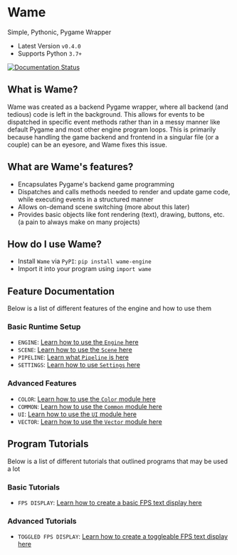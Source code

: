 # Wame
Simple, Pythonic, Pygame Wrapper
- Latest Version `v0.4.0`
- Supports Python `3.7+`

[![Documentation Status](https://readthedocs.org/projects/wame/badge/?version=latest&style=for-the-badge)](https://wame.readthedocs.io/en/latest/?badge=latest)

## What is Wame?
Wame was created as a backend Pygame wrapper, where all backend (and tedious) code is left in the background. This allows for events to be dispatched in specific event methods rather than in a messy manner like default Pygame and most other engine program loops.
This is primarily because handling the game backend and frontend in a singular file (or a couple) can be an eyesore, and Wame fixes this issue.

## What are Wame's features?
- Encapsulates Pygame's backend game programming
- Dispatches and calls methods needed to render and update game code, while executing events in a structured manner
- Allows on-demand scene switching (more about this later)
- Provides basic objects like font rendering (text), drawing, buttons, etc. (a pain to always make on many projects)

## How do I use Wame?
- Install `Wame` via `PyPI`: `pip install wame-engine`
- Import it into your program using `import wame`

## Feature Documentation
Below is a list of different features of the engine and how to use them

### Basic Runtime Setup
- `ENGINE`: [Learn how to use the `Engine` here](https://wame.wildevstudios.net/en/latest/pages/documentation/engine/)
- `SCENE`: [Learn how to use the `Scene` here](https://wame.wildevstudios.net/en/latest/pages/documentation/scene/)
- `PIPELINE`: [Learn what `Pipeline` is here](https://wame.wildevstudios.net/en/latest/pages/documentation/pipeline/)
- `SETTINGS`: [Learn how to use `Settings` here](https://wame.wildevstudios.net/en/latest/pages/documentation/settings/)

### Advanced Features
- `COLOR`: [Learn how to use the `Color` module here](https://wame.wildevstudios.net/en/latest/pages/documentation/color/)
- `COMMON`: [Learn how to use the `Common` module here](https://wame.wildevstudios.net/en/latest/pages/documentation/common/)
- `UI`: [Learn how to use the `UI` module here](https://wame.wildevstudios.net/en/latest/pages/documentation/ui/)
- `VECTOR`: [Learn how to use the `Vector` module here](https://wame.wildevstudios.net/en/latest/pages/documentation/vector/)

## Program Tutorials
Below is a list of different tutorials that outlined programs that may be used a lot

### Basic Tutorials
- `FPS DISPLAY`: [Learn how to create a basic FPS text display here](https://wame.wildevstudios.net/en/latest/pages/tutorials/fps_display/)

### Advanced Tutorials
- `TOGGLED FPS DISPLAY`: [Learn how to create a toggleable FPS text display here](https://wame.wildevstudios.net/en/latest/pages/tutorials/toggled_fps_display/)
